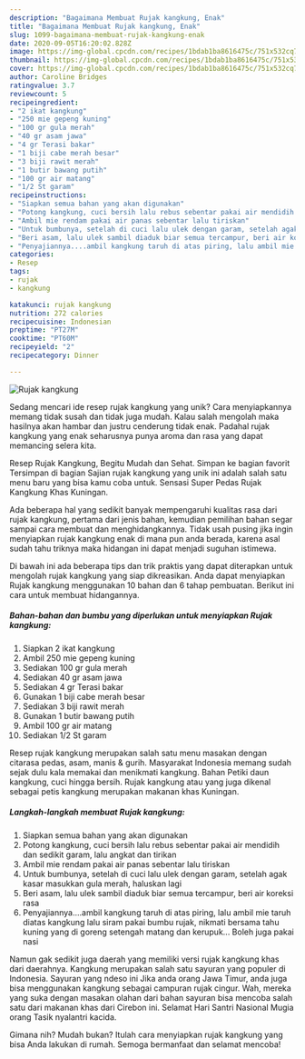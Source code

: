 ```yaml
---
description: "Bagaimana Membuat Rujak kangkung, Enak"
title: "Bagaimana Membuat Rujak kangkung, Enak"
slug: 1099-bagaimana-membuat-rujak-kangkung-enak
date: 2020-09-05T16:20:02.828Z
image: https://img-global.cpcdn.com/recipes/1bdab1ba8616475c/751x532cq70/rujak-kangkung-foto-resep-utama.jpg
thumbnail: https://img-global.cpcdn.com/recipes/1bdab1ba8616475c/751x532cq70/rujak-kangkung-foto-resep-utama.jpg
cover: https://img-global.cpcdn.com/recipes/1bdab1ba8616475c/751x532cq70/rujak-kangkung-foto-resep-utama.jpg
author: Caroline Bridges
ratingvalue: 3.7
reviewcount: 5
recipeingredient:
- "2 ikat kangkung"
- "250 mie gepeng kuning"
- "100 gr gula merah"
- "40 gr asam jawa"
- "4 gr Terasi bakar"
- "1 biji cabe merah besar"
- "3 biji rawit merah"
- "1 butir bawang putih"
- "100 gr air matang"
- "1/2 St garam"
recipeinstructions:
- "Siapkan semua bahan yang akan digunakan"
- "Potong kangkung, cuci bersih lalu rebus sebentar pakai air mendidih dan sedikit garam, lalu angkat dan tirikan"
- "Ambil mie rendam pakai air panas sebentar lalu tiriskan"
- "Untuk bumbunya, setelah di cuci lalu ulek dengan garam, setelah agak kasar masukkan gula merah, haluskan lagi"
- "Beri asam, lalu ulek sambil diaduk biar semua tercampur, beri air koreksi rasa"
- "Penyajiannya....ambil kangkung taruh di atas piring, lalu ambil mie taruh diatas kangkung lalu siram pakai bumbu rujak, nikmati bersama tahu kuning yang di goreng setengah matang dan kerupuk... Boleh juga pakai nasi"
categories:
- Resep
tags:
- rujak
- kangkung

katakunci: rujak kangkung 
nutrition: 272 calories
recipecuisine: Indonesian
preptime: "PT27M"
cooktime: "PT60M"
recipeyield: "2"
recipecategory: Dinner

---
```



![Rujak kangkung](https://img-global.cpcdn.com/recipes/1bdab1ba8616475c/751x532cq70/rujak-kangkung-foto-resep-utama.jpg)

Sedang mencari ide resep rujak kangkung yang unik? Cara menyiapkannya memang tidak susah dan tidak juga mudah. Kalau salah mengolah maka hasilnya akan hambar dan justru cenderung tidak enak. Padahal rujak kangkung yang enak seharusnya punya aroma dan rasa yang dapat memancing selera kita.

Resep Rujak Kangkung, Begitu Mudah dan Sehat. Simpan ke bagian favorit Tersimpan di bagian Sajian rujak kangkung yang unik ini adalah salah satu menu baru yang bisa kamu coba untuk. Sensasi Super Pedas Rujak Kangkung Khas Kuningan.

Ada beberapa hal yang sedikit banyak mempengaruhi kualitas rasa dari rujak kangkung, pertama dari jenis bahan, kemudian pemilihan bahan segar sampai cara membuat dan menghidangkannya. Tidak usah pusing jika ingin menyiapkan rujak kangkung enak di mana pun anda berada, karena asal sudah tahu triknya maka hidangan ini dapat menjadi suguhan istimewa.


Di bawah ini ada beberapa tips dan trik praktis yang dapat diterapkan untuk mengolah rujak kangkung yang siap dikreasikan. Anda dapat menyiapkan Rujak kangkung menggunakan 10 bahan dan 6 tahap pembuatan. Berikut ini cara untuk membuat hidangannya.

<!--inarticleads1-->

##### Bahan-bahan dan bumbu yang diperlukan untuk menyiapkan Rujak kangkung:

1. Siapkan 2 ikat kangkung
1. Ambil 250 mie gepeng kuning
1. Sediakan 100 gr gula merah
1. Sediakan 40 gr asam jawa
1. Sediakan 4 gr Terasi bakar
1. Gunakan 1 biji cabe merah besar
1. Sediakan 3 biji rawit merah
1. Gunakan 1 butir bawang putih
1. Ambil 100 gr air matang
1. Sediakan 1/2 St garam


Resep rujak kangkung merupakan salah satu menu masakan dengan citarasa pedas, asam, manis &amp; gurih. Masyarakat Indonesia memang sudah sejak dulu kala memakai dan menikmati kangkung. Bahan Petiki daun kangkung, cuci hingga bersih. Rujak kangkung atau yang juga dikenal sebagai petis kangkung merupakan makanan khas Kuningan. 

<!--inarticleads2-->

##### Langkah-langkah membuat Rujak kangkung:

1. Siapkan semua bahan yang akan digunakan
1. Potong kangkung, cuci bersih lalu rebus sebentar pakai air mendidih dan sedikit garam, lalu angkat dan tirikan
1. Ambil mie rendam pakai air panas sebentar lalu tiriskan
1. Untuk bumbunya, setelah di cuci lalu ulek dengan garam, setelah agak kasar masukkan gula merah, haluskan lagi
1. Beri asam, lalu ulek sambil diaduk biar semua tercampur, beri air koreksi rasa
1. Penyajiannya....ambil kangkung taruh di atas piring, lalu ambil mie taruh diatas kangkung lalu siram pakai bumbu rujak, nikmati bersama tahu kuning yang di goreng setengah matang dan kerupuk... Boleh juga pakai nasi


Namun gak sedikit juga daerah yang memiliki versi rujak kangkung khas dari daerahnya. Kangkung merupakan salah satu sayuran yang populer di Indonesia. Sayuran yang ndeso ini Jika anda orang Jawa Timur, anda juga bisa menggunakan kangkung sebagai campuran rujak cingur. Wah, mereka yang suka dengan masakan olahan dari bahan sayuran bisa mencoba salah satu dari makanan khas dari Cirebon ini. Selamat Hari Santri Nasional Mugia orang Tasik nyalantri kacida. 

Gimana nih? Mudah bukan? Itulah cara menyiapkan rujak kangkung yang bisa Anda lakukan di rumah. Semoga bermanfaat dan selamat mencoba!
